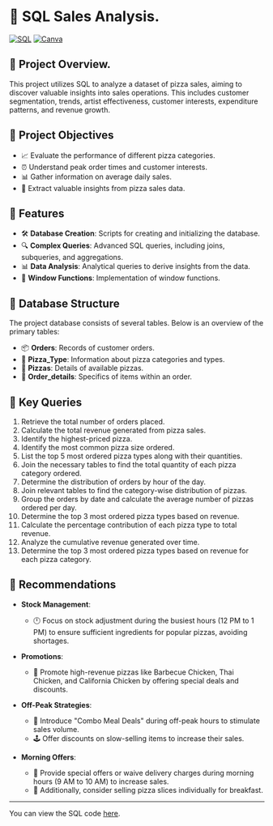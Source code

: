 # 🍕 SQL Sales Analysis.

[![SQL](https://img.shields.io/badge/SQL-Database%20Analysis-orange)](https://github.com/kohitkakde/SQL-Pizza-Sales-Analysis/blob/main/pizza%20sales%20queries.sql)        [![Canva](https://img.shields.io/badge/Canva-Design-blue)](https://www.canva.com/design/DAGHGDg0J54/bTfrknH7L45LB00C5KejbQ/view?utm_content=DAGHGDg0J54&utm_campaign=designshare&utm_medium=link&utm_source=editor)
## 🌟 Project Overview.

This project utilizes SQL to analyze a dataset of pizza sales, aiming to discover valuable insights into sales operations. This includes customer segmentation, trends, artist effectiveness, customer interests, expenditure patterns, and revenue growth.

## 🌟 Project Objectives

- 📈 Evaluate the performance of different pizza categories.
- ⏰ Understand peak order times and customer interests.
- 📊 Gather information on average daily sales.
- 🧐 Extract valuable insights from pizza sales data.

## 🌟 Features

- 🛠️ **Database Creation**: Scripts for creating and initializing the database.
- 🔍 **Complex Queries**: Advanced SQL queries, including joins, subqueries, and aggregations.
- 📊 **Data Analysis**: Analytical queries to derive insights from the data.
- 🔄 **Window Functions**: Implementation of window functions.

## 🌟 Database Structure

The project database consists of several tables. Below is an overview of the primary tables:

- 📦 **Orders**: Records of customer orders.
- 🍕 **Pizza_Type**: Information about pizza categories and types.
- 🍕 **Pizzas**: Details of available pizzas.
- 📝 **Order_details**: Specifics of items within an order.

## 🌟 Key Queries

1. Retrieve the total number of orders placed.
2. Calculate the total revenue generated from pizza sales.
3. Identify the highest-priced pizza.
4. Identify the most common pizza size ordered.
5. List the top 5 most ordered pizza types along with their quantities.
6. Join the necessary tables to find the total quantity of each pizza category ordered.
7. Determine the distribution of orders by hour of the day.
8. Join relevant tables to find the category-wise distribution of pizzas.
9. Group the orders by date and calculate the average number of pizzas ordered per day.
10. Determine the top 3 most ordered pizza types based on revenue.
11. Calculate the percentage contribution of each pizza type to total revenue.
12. Analyze the cumulative revenue generated over time.
13. Determine the top 3 most ordered pizza types based on revenue for each pizza category.

## 🌟 Recommendations

- **Stock Management**:
  - 🕛 Focus on stock adjustment during the busiest hours (12 PM to 1 PM) to ensure sufficient ingredients for popular pizzas, avoiding shortages.

- **Promotions**:
  - 💸 Promote high-revenue pizzas like Barbecue Chicken, Thai Chicken, and California Chicken by offering special deals and discounts.

- **Off-Peak Strategies**:
  - 🍕 Introduce "Combo Meal Deals" during off-peak hours to stimulate sales volume.
  - 🕹️ Offer discounts on slow-selling items to increase their sales.

- **Morning Offers**:
  - 🌅 Provide special offers or waive delivery charges during morning hours (9 AM to 10 AM) to increase sales.
  - 🍴 Additionally, consider selling pizza slices individually for breakfast.

---

You can view the SQL code [here](https://github.com/kohitkakde/SQL-Pizza-Sales-Analysis/blob/main/pizza%20sales%20queries.sql).
